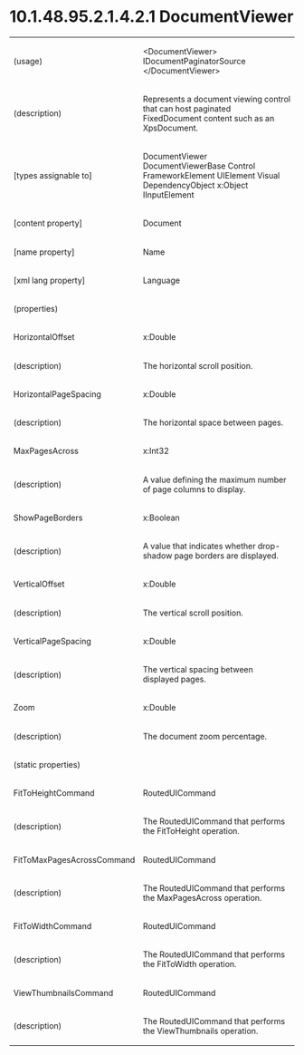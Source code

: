 <html dir="LTR" xmlns:mshelp="http://msdn.microsoft.com/mshelp" xmlns:ddue="http://ddue.schemas.microsoft.com/authoring/2003/5" xmlns:xlink="http://www.w3.org/1999/xlink" xmlns:tool="http://www.microsoft.com/tooltip"><body><input type="hidden" id="userDataCache" class="userDataStyle"><input type="hidden" id="hiddenScrollOffset"><img id="dropDownImage" style="display:none; height:0; width:0;" src="../local/drpdown.gif"><img id="dropDownHoverImage" style="display:none; height:0; width:0;" src="../local/drpdown_orange.gif"><img id="collapseImage" style="display:none; height:0; width:0;" src="../local/collapse.gif"><img id="expandImage" style="display:none; height:0; width:0;" src="../local/exp.gif"><img id="collapseAllImage" style="display:none; height:0; width:0;" src="../local/collall.gif"><img id="expandAllImage" style="display:none; height:0; width:0;" src="../local/expall.gif"><img id="copyImage" style="display:none; height:0; width:0;" src="../local/copycode.gif"><img id="copyHoverImage" style="display:none; height:0; width:0;" src="../local/copycodeHighlight.gif"><div id="header"><h1 class="heading">10.1.48.95.2.1.4.2.1 DocumentViewer</h1></div><div id="mainSection"><div id="mainBody"><div id="allHistory" class="saveHistory" onsave="saveAll()" onload="loadAll()"></div>
			<div id="sectionSection0" class="section" name="collapseableSection"><content xmlns="http://ddue.schemas.microsoft.com/authoring/2003/5" xmlns:wsd="http://wsdev.schemas.microsoft.com/authoring/2008/2" xmlns:msxsl="urn:schemas-microsoft-com:xslt" xmlns:script="urn:script" xmlns:build="urn:build">
				</content></div><div id="sectionSection1" class="section" name="collapseableSection"><content xmlns="http://ddue.schemas.microsoft.com/authoring/2003/5" xmlns:wsd="http://wsdev.schemas.microsoft.com/authoring/2008/2" xmlns:msxsl="urn:schemas-microsoft-com:xslt" xmlns:script="urn:script" xmlns:build="urn:build">
					<p xmlns=""><b></b></p><table class="ProtocolAuthoredTable" xmlns=""><tr>
								<td>
									<p>(usage)</p>
								</td>
								<td>
									<p>&lt;DocumentViewer&gt; IDocumentPaginatorSource &lt;/DocumentViewer&gt;</p>
								</td>
							</tr><tr>
							<td>
								<p>(description)</p>
							</td>
							<td>
								<p>Represents a document viewing control that can host paginated FixedDocument content such as an XpsDocument.</p>
							</td>
						</tr><tr>
							<td>
								<p>[types assignable to]</p>
							</td>
							<td>
								<p>DocumentViewer DocumentViewerBase Control FrameworkElement UIElement Visual DependencyObject x:Object IInputElement</p>
							</td>
						</tr><tr>
							<td>
								<p>[content property]</p>
							</td>
							<td>
								<p>Document</p>
							</td>
						</tr><tr>
							<td>
								<p>[name property]</p>
							</td>
							<td>
								<p>Name</p>
							</td>
						</tr><tr>
							<td>
								<p>[xml lang property]</p>
							</td>
							<td>
								<p>Language</p>
							</td>
						</tr><tr>
							<td>
								<p>(properties)</p>
							</td>
							<td>
							</td>
						</tr><tr>
							<td>
								<p>HorizontalOffset</p>
							</td>
							<td>
								<p>x:Double</p>
							</td>
						</tr><tr>
							<td>
								<p>(description)</p>
							</td>
							<td>
								<p>The horizontal scroll position.</p>
							</td>
						</tr><tr>
							<td>
								<p>HorizontalPageSpacing</p>
							</td>
							<td>
								<p>x:Double</p>
							</td>
						</tr><tr>
							<td>
								<p>(description)</p>
							</td>
							<td>
								<p>The horizontal space between pages.</p>
							</td>
						</tr><tr>
							<td>
								<p>MaxPagesAcross</p>
							</td>
							<td>
								<p>x:Int32</p>
							</td>
						</tr><tr>
							<td>
								<p>(description)</p>
							</td>
							<td>
								<p>A value defining the maximum number of page columns to display.</p>
							</td>
						</tr><tr>
							<td>
								<p>ShowPageBorders</p>
							</td>
							<td>
								<p>x:Boolean</p>
							</td>
						</tr><tr>
							<td>
								<p>(description)</p>
							</td>
							<td>
								<p>A value that indicates whether drop-shadow page borders are displayed.</p>
							</td>
						</tr><tr>
							<td>
								<p>VerticalOffset</p>
							</td>
							<td>
								<p>x:Double</p>
							</td>
						</tr><tr>
							<td>
								<p>(description)</p>
							</td>
							<td>
								<p>The vertical scroll position.</p>
							</td>
						</tr><tr>
							<td>
								<p>VerticalPageSpacing</p>
							</td>
							<td>
								<p>x:Double</p>
							</td>
						</tr><tr>
							<td>
								<p>(description)</p>
							</td>
							<td>
								<p>The vertical spacing between displayed pages.</p>
							</td>
						</tr><tr>
							<td>
								<p>Zoom</p>
							</td>
							<td>
								<p>x:Double</p>
							</td>
						</tr><tr>
							<td>
								<p>(description)</p>
							</td>
							<td>
								<p>The document zoom percentage.</p>
							</td>
						</tr><tr>
							<td>
								<p>(static properties)</p>
							</td>
							<td>
							</td>
						</tr><tr>
							<td>
								<p>FitToHeightCommand</p>
							</td>
							<td>
								<p>RoutedUICommand</p>
							</td>
						</tr><tr>
							<td>
								<p>(description)</p>
							</td>
							<td>
								<p>The RoutedUICommand that performs the FitToHeight operation.</p>
							</td>
						</tr><tr>
							<td>
								<p>FitToMaxPagesAcrossCommand</p>
							</td>
							<td>
								<p>RoutedUICommand</p>
							</td>
						</tr><tr>
							<td>
								<p>(description)</p>
							</td>
							<td>
								<p>The RoutedUICommand that performs the MaxPagesAcross operation.</p>
							</td>
						</tr><tr>
							<td>
								<p>FitToWidthCommand</p>
							</td>
							<td>
								<p>RoutedUICommand</p>
							</td>
						</tr><tr>
							<td>
								<p>(description)</p>
							</td>
							<td>
								<p>The RoutedUICommand that performs the FitToWidth operation.</p>
							</td>
						</tr><tr>
							<td>
								<p>ViewThumbnailsCommand</p>
							</td>
							<td>
								<p>RoutedUICommand</p>
							</td>
						</tr><tr>
							<td>
								<p>(description)</p>
							</td>
							<td>
								<p>The RoutedUICommand that performs the ViewThumbnails operation.</p>
							</td>
						</tr></table>
				</content></div><!--[if gte IE 5]>
			<tool:tip element="languageFilterToolTip" avoidmouse="false"/>
		<![endif]--></div><a name="feedback"></a><span></span></div></body></html>